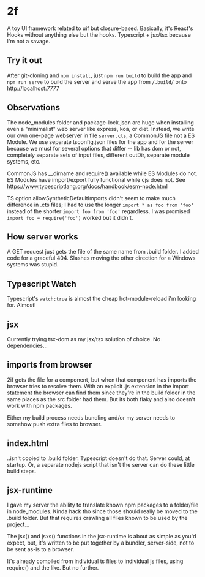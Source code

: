 # 2f

A toy UI framework related to uif but closure-based. Basically, it's React's Hooks without anything else but the hooks. Typescript + jsx/tsx because I'm not a savage.

## Try it out

After git-cloning and `npm install`, just `npm run build` to build the app and `npm run serve` to build the server and serve the app from `/.build/` onto http://localhost:7777

## Observations

The node_modules folder and package-lock.json are huge when installing even a "minimalist" web server like express, koa, or diet. Instead, we write our own one-page webserver in file `server.cts`, a CommonJS file not a ES Module. We use separate tsconfig.json files for the app and for the server because we must for several options that differ -- lib has dom or not, completely separate sets of input files, different outDir, separate module systems, etc.

CommonJS has \_\_dirname and require() available while ES Modules do not. ES Modules have import/export fully functional while cjs does not. See https://www.typescriptlang.org/docs/handbook/esm-node.html

TS option allowSyntheticDefaultImports didn't seem to make much difference in .cts files; I had to use the longer `import * as foo from 'foo'` instead of the shorter `import foo from 'foo'` regardless. I was promised `import foo = require('foo')` worked but it didn't.

## How server works

A GET request just gets the file of the same name from .build folder. I added code for a graceful 404. Slashes moving the other direction for a Windows systems was stupid.

## Typescript Watch

Typescript's `watch:true` is almost the cheap hot-module-reload i'm looking for. Almost!

## jsx

Currently trying tsx-dom as my jsx/tsx solution of choice. No dependencies...

## imports from browser

2if gets the file for a component, but when that component has imports the browser tries to resolve them. With an explicit .js extension in the import statement the browser can find them since they're in the build folder in the same places as the src folder had them. But its both flaky and also doesn't work with npm packages.

Either my build process needs bundling and/or my server needs to somehow push extra files to browser.

## index.html

..isn't copied to .build folder. Typescript doesn't do that. Server could, at startup. Or, a separate nodejs script that isn't the server can do these little build steps.

## jsx-runtime

I gave my server the ability to translate known npm packages to a folder/file in node_modules. Kinda hack tho since those should really be moved to the .build folder. But that requires crawling all files known to be used by the project...

The jsx() and jsxs() functions in the jsx-runtime is about as simple as you'd expect, but, it's written to be put together by a bundler, server-side, not to be sent as-is to a browser.

It's already compiled from individual ts files to individual js files, using require() and the like. But no further.
